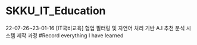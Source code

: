 # SKKU_IT_Education
22-07-26~23-01-16 [IT국비교육] 협업 필터링 및 자연어 처리 기반 A.I 추천 분석 시스템 제작 과정 
#Record everything I have learned
